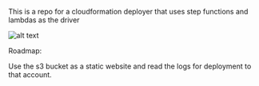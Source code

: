 This is a repo for a cloudformation deployer that uses step functions and lambdas as the driver

![alt text](https://github.com/egalitrade/stepformation/blob/master/diagrams/stepformation.png?raw=true)


Roadmap:

Use the s3 bucket as a static website and read the logs for deployment to that account.